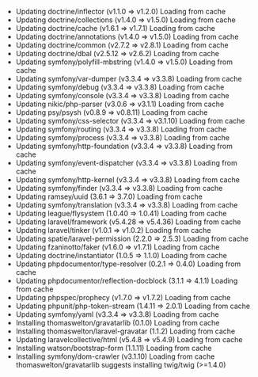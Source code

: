   - Updating doctrine/inflector (v1.1.0 => v1.2.0) Loading from cache
  - Updating doctrine/collections (v1.4.0 => v1.5.0) Loading from cache
  - Updating doctrine/cache (v1.6.1 => v1.7.1) Loading from cache
  - Updating doctrine/annotations (v1.4.0 => v1.5.0) Loading from cache
  - Updating doctrine/common (v2.7.2 => v2.8.1) Loading from cache
  - Updating doctrine/dbal (v2.5.12 => v2.6.2) Loading from cache
  - Updating symfony/polyfill-mbstring (v1.4.0 => v1.5.0) Loading from cache
  - Updating symfony/var-dumper (v3.3.4 => v3.3.8) Loading from cache
  - Updating symfony/debug (v3.3.4 => v3.3.8) Loading from cache
  - Updating symfony/console (v3.3.4 => v3.3.8) Loading from cache
  - Updating nikic/php-parser (v3.0.6 => v3.1.1) Loading from cache
  - Updating psy/psysh (v0.8.9 => v0.8.11) Loading from cache
  - Updating symfony/css-selector (v3.3.4 => v3.1.10) Loading from cache
  - Updating symfony/routing (v3.3.4 => v3.3.8) Loading from cache
  - Updating symfony/process (v3.3.4 => v3.3.8) Loading from cache
  - Updating symfony/http-foundation (v3.3.4 => v3.3.8) Loading from cache
  - Updating symfony/event-dispatcher (v3.3.4 => v3.3.8) Loading from cache
  - Updating symfony/http-kernel (v3.3.4 => v3.3.8) Loading from cache
  - Updating symfony/finder (v3.3.4 => v3.3.8) Loading from cache
  - Updating ramsey/uuid (3.6.1 => 3.7.0) Loading from cache
  - Updating symfony/translation (v3.3.4 => v3.3.8) Loading from cache
  - Updating league/flysystem (1.0.40 => 1.0.41) Loading from cache
  - Updating laravel/framework (v5.4.28 => v5.4.36) Loading from cache
  - Updating laravel/tinker (v1.0.1 => v1.0.2) Loading from cache
  - Updating spatie/laravel-permission (2.2.0 => 2.5.3) Loading from cache
  - Updating fzaninotto/faker (v1.6.0 => v1.7.1) Loading from cache
  - Updating doctrine/instantiator (1.0.5 => 1.1.0) Loading from cache
  - Updating phpdocumentor/type-resolver (0.2.1 => 0.4.0) Loading from cache
  - Updating phpdocumentor/reflection-docblock (3.1.1 => 4.1.1) Loading from cache
  - Updating phpspec/prophecy (v1.7.0 => v1.7.2) Loading from cache
  - Updating phpunit/php-token-stream (1.4.11 => 2.0.1) Loading from cache
  - Updating symfony/yaml (v3.3.4 => v3.3.8) Loading from cache
  - Installing thomaswelton/gravatarlib (0.1.0) Loading from cache
  - Installing thomaswelton/laravel-gravatar (1.1.2) Loading from cache
  - Updating laravelcollective/html (v5.4.8 => v5.4.9) Loading from cache
  - Installing watson/bootstrap-form (1.1.11) Loading from cache
  - Installing symfony/dom-crawler (v3.1.10) Loading from cache
thomaswelton/gravatarlib suggests installing twig/twig (>=1.4.0)